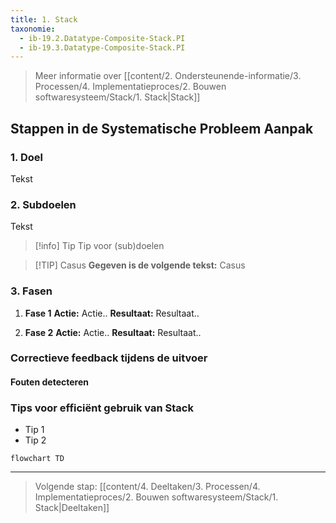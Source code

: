 ```yaml
---
title: 1. Stack
taxonomie:
  - ib-19.2.Datatype-Composite-Stack.PI
  - ib-19.3.Datatype-Composite-Stack.PI
---
```


> Meer informatie over [[content/2. Ondersteunende-informatie/3. Processen/4. Implementatieproces/2. Bouwen softwaresysteem/Stack/1. Stack|Stack]]

## Stappen in de Systematische Probleem Aanpak
### 1. Doel
Tekst

### 2. Subdoelen
Tekst

> [!info] Tip
> Tip voor (sub)doelen

> [!TIP] Casus
> **Gegeven is de volgende tekst:**
> Casus

### 3. Fasen
1. **Fase 1**
	**Actie:** Actie..
	**Resultaat:** Resultaat..

2. **Fase 2**
	**Actie:** Actie..
	**Resultaat:** Resultaat..

### Correctieve feedback tijdens de uitvoer
#### Fouten detecteren

### Tips voor efficiënt gebruik van Stack
- Tip 1
- Tip 2

```mermaid
flowchart TD
```
---

> Volgende stap: [[content/4. Deeltaken/3. Processen/4. Implementatieproces/2. Bouwen softwaresysteem/Stack/1. Stack|Deeltaken]]